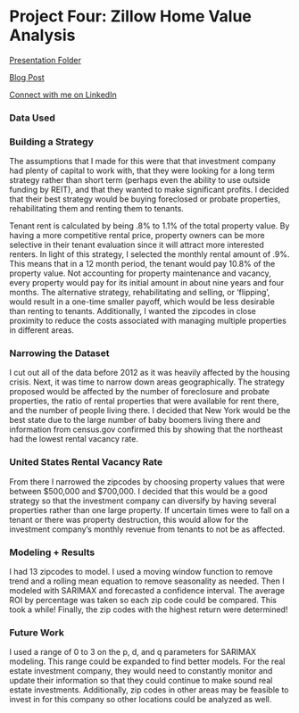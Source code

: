 # Project Four: Zillow Home Value Analysis

[Presentation Folder](https://drive.google.com/drive/folders/1tdyW9p7PeGVQl0mVuZsnQAp-svj1YHFj?usp=sharing)

[Blog Post](https://solerjaklyn.medium.com/zillow-home-value-analysis-d1afece85fcc)

[Connect with me on LinkedIn](https://www.linkedin.com/in/jaklyn-soler-6a298965/)


### Data Used


### Building a Strategy

The assumptions that I made for this were that that investment company had plenty of capital to work with, that they were looking for a long term strategy rather than short term (perhaps even the ability to use outside funding by REIT), and that they wanted to make significant profits. I decided that their best strategy would be buying foreclosed or probate properties, rehabilitating them and renting them to tenants.

Tenant rent is calculated by being .8% to 1.1% of the total property value. By having a more competitive rental price, property owners can be more selective in their tenant evaluation since it will attract more interested renters. In light of this strategy, I selected the monthly rental amount of .9%. This means that in a 12 month period, the tenant would pay 10.8% of the property value. Not accounting for property maintenance and vacancy, every property would pay for its initial amount in about nine years and four months. The alternative strategy, rehabilitating and selling, or ‘flipping’, would result in a one-time smaller payoff, which would be less desirable than renting to tenants. Additionally, I wanted the zipcodes in close proximity to reduce the costs associated with managing multiple properties in different areas.

### Narrowing the Dataset

I cut out all of the data before 2012 as it was heavily affected by the housing crisis. Next, it was time to narrow down areas geographically. The strategy proposed would be affected by the number of foreclosure and probate properties, the ratio of rental properties that were available for rent there, and the number of people living there.
I decided that New York would be the best state due to the large number of baby boomers living there and information from census.gov confirmed this by showing that the northeast had the lowest rental vacancy rate.

### United States Rental Vacancy Rate

From there I narrowed the zipcodes by choosing property values that were between $500,000 and $700,000. I decided that this would be a good strategy so that the investment company can diversify by having several properties rather than one large property. If uncertain times were to fall on a tenant or there was property destruction, this would allow for the investment company’s monthly revenue from tenants to not be as affected.

### Modeling + Results

I had 13 zipcodes to model. I used a moving window function to remove trend and a rolling mean equation to remove seasonality as needed. Then I modeled with SARIMAX and forecasted a confidence interval. The average ROI by percentage was taken so each zip code could be compared. This took a while! Finally, the zip codes with the highest return were determined!

### Future Work

I used a range of 0 to 3 on the p, d, and q parameters for SARIMAX modeling. This range could be expanded to find better models. For the real estate investment company, they would need to constantly monitor and update their information so that they could continue to make sound real estate investments. Additionally, zip codes in other areas may be feasible to invest in for this company so other locations could be analyzed as well.